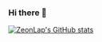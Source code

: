 ### Hi there 👋

<!--
**ZeonLap/ZeonLap** is a ✨ _special_ ✨ repository because its `README.md` (this file) appears on your GitHub profile.

Here are some ideas to get you started:

- 🔭 I’m currently working on ...
- 🌱 I’m currently learning ...
- 👯 I’m looking to collaborate on ...
- 🤔 I’m looking for help with ...
- 💬 Ask me about ...
- 📫 How to reach me: ...
- 😄 Pronouns: ...
- ⚡ Fun fact: ...
-->

[![ZeonLap's GitHub stats](https://github-readme-stats.vercel.app/api?username=ZeonLap)](https://github.com/anuraghazra/github-readme-stats)
